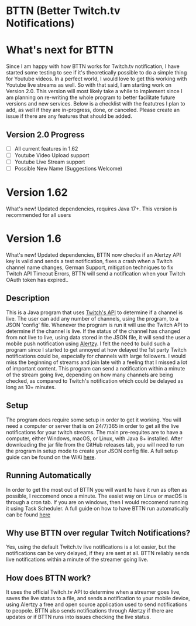 # BTTN (Better Twitch.tv Notifications)

# What's next for BTTN
Since I am happy with how BTTN works for Twitch.tv notification, I have started some testing to see if it's theoretically possible to do a simple thing for Youtube videos. In a perfect world, I would love to get this working with Youtube live streams as well. So with that said, I am starting work on Version 2.0. This version will most likely take a while to implement since I am planning on re-writing the whole program to better facilitate future versions and new services. Below is a checklist with the featutres I plan to add, as well if they are in-progress, done, or canceled. Please create an issue if there are any features that should be added.

## Version 2.0 Progress
  - [ ] All current features in 1.62
  - [ ] Youtube Video Upload support
  - [ ] Youtube Live Stream support
  - [ ] Possible New Name (Suggestions Welcome)

# Version 1.62
What's new! Updated dependencies, requires Java 17+. This version is recommended for all users

# Version 1.6
What's new! Updated dependencies, BTTN now checks if an Alertzy API key is valid and sends a test notification, fixes a crash when a Twitch channel name changes, German Support, mitigation techniques to fix Twitch API Timeout Errors, BTTN will send a notification when your Twitch OAuth token has expired..

## Description
This is a Java program that uses [Twitch's API](https://dev.twitch.tv/docs/api/) to determine if a channel is live. The user can add any number of channels, using the program, to a JSON 'config' file. Whenever the program is run it will use the Twitch API to determine if the channel is live. If the status of the channel has changed from not live to live, using data stored in the JSON file, it will send the user a mobile push notification using [Alertzy](https://alertzy.app). I felt the need to build such a program since I started to get annoyed at how delayed the 1st party Twitch notifications could be, especially for channels with large followers. I would miss the beginning of streams and join late with a feeling that I missed a lot of important content. This program can send a notification within a minute of the stream going live, depending on how many channels are being checked, as compared to Twitch's notification which could be delayed as long as 10+ minutes.

## Setup
The program does require some setup in order to get it working. You will need a computer or server that is on 24/7/365 in order to get all the live notifications for your twitch streams. The main pre-requites are to have a computer, either Windows, macOS, or Linux, with Java 8+ installed. After downloading the jar file from the GitHub releases tab, you will need to run the program in setup mode to create your JSON config file. A full setup guide can be found on the WiKi [here](https://github.com/jnstockley/BTTN/wiki/Getting-Started!).

## Running Automatically
In order to get the most out of BTTN you will want to have it run as often as possible, I reccomend once a minute. The easiet way on Linux or macOS is through a cron tab. If you are on windows, then I would reccomend running it using Task Scheduler. A full guide on how to have BTTN run automatically can be found [here](https://github.com/jnstockley/BTTN/wiki/Running-BTTN-Automatically!)

## Why use BTTN over regular Twitch Notifications?
Yes, using the default Twitch.tv live notifications is a lot easier, but the notifications can be very delayed, if they are sent at all. BTTN reliably sends live notifications within a minute of the streamer going live.

## How does BTTN work?
It uses the official Twitch.tv API to determine when a streamer goes live, saves the live status to a file, and sends a notification to your mobile device, using Alertzy a free and open source application used to send notifications to peopole. BTTN also sends notifications through Alertzy if there are updates or if BTTN runs into issues checking the live status.
